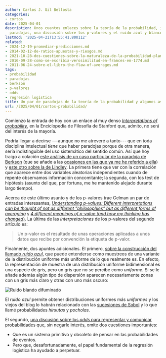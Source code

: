 ```yaml
---
author: Carlos J. Gil Bellosta
categories:
- cortos
date: 2025-04-01
description: Unos cuantos enlaces sobre la teoría de la probabilidad, incluidas dos
  paradojas, una discusión sobre los p-valores y el ruido azul y blanco
lastmod: '2025-04-21T13:55:41.800112'
related:
- 2024-12-19-promediar-predicciones.md
- 2014-02-12-de-ratios-apuestas-y-riesgos.md
- 2021-10-28-dos-cuestiones-sobre-la-naturaleza-de-la-probabilidad-planteadas-por-keynes-en-1921-pero-que-siguen-hoy-igual-de-vigentes.md
- 2016-09-28-como-se-escribia-verosimilitud-en-frances-en-1774.md
- 2011-06-24-sobre-el-libro-the-flaw-of-averages.md
tags:
- probabilidad
- paradojas
- berkson
- p-valores
- odds
- regresión logística
title: Un par de paradojas de la teoría de la probabilidad y algunos asuntos más
url: /2025/04/01/cortos-probabilidad/
---
```


Comienzo la entrada de hoy con un enlace al muy denso [_Interpretations of probability_](https://plato.stanford.edu/entries/probability-interpret/), en la Enciclopedia de Filosofía de Stanford que, admito, no será del interés de la mayoría.

Podría llegar a decirse ---aunque no me atreveré a tanto--- que en toda disciplina intelectual _tiene_ que haber paradojas porque de otra manera, sería indistinguible del uso sistemático del sentido común. Así que hoy traigo a colación
[este análisis de un caso particular de la paradoja de Berkson](https://ofaurochsandangels.substack.com/p/an-analysis-of-berksons-paradox) (que se añade a las [ocasiones en las que ya me he referido a ella](/tags/berkson/)) y
[este otro sobre la de Lindley](https://en.wikipedia.org/wiki/Lindley%27s_paradox). La primera tiene que ver con la correlación que aparece entre dos variables aleatorias independientes cuando de repente observamos información concomitante; la segunda, con los test de hipótesis (asunto del que, por fortuna, me he mantenido alejado durante largo tiempo).

Acerca de este último asunto y de los p-valores trae Gelman un par de entradas interesantes,
[_Understanding p-values: Different interpretations can be thought of not as different “philosophies” but as different forms of averaging_](https://statmodeling.stat.columbia.edu/2024/12/02/understanding-p-values-different-interpretations-can-be-thought-of-not-as-different-philosophies-but-as-different-forms-of-averaging/) y
[_4 different meanings of p-value (and how my thinking has changed_)](https://statmodeling.stat.columbia.edu/2024/12/03/4-different-meanings-of-p-value-and-how-my-thinking-has-changed-2/). La última de las _interpretaciones_ de los p-valores del segundo artículo es:

> Un p-valor es el resultado de unas operaciones aplicadas a unos datos que recibe por convención la etiqueta de p-valor.

Finalmente, dos apuntes adicionales. El primero,
[sobre la construcción del llamado _ruido azul_](https://acko.net/blog/stable-fiddusion/),
que puede entenderse como muestreos de una variante de la distribución uniforme más uniforme de lo que realmente es. En efecto, la representación de muestra de una distribución uniforme bidimensional es una especie de _gris_, pero un gris que no se percibe como _uniforme_. Si se le añade además algún tipo de dispersión aparecen necesariamente zonas con un gris más claro y otras con uno más oscuro:

![Ruido blando difuminado](/wp-uploads/2025/blurred_white_noise.png#center)

El _ruido azul_ permite obtener distribuciones uniformes más _uniformes_ y los viejos del blog lo habrán relacionado con las [sucesiones de Sobol](/tags/sobol/) y lo que llamé probabilidades _hirsutas_ y _pocholas_.

El segundo,
[una discusión sobre los _odds_ para representar y comunicar probabilidades](https://www.bryanshalloway.com/2023/11/03/odds-are-you-re-using-probabilities-to-describe-event-outcomes/)
que, sin negarle interés, omite dos cuestiones importantes:
- Que es un sistema primitivo y obsoleto de pensar en las probabilidades de eventos.
- Pero que, desafortunadamente, el papel fundamental de la regresión logística ha ayudado a perpetuar.